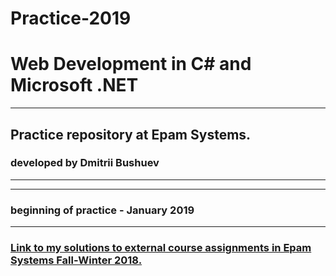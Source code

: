 # Practice-2019
# Web Development in C# and Microsoft .NET
***
## Practice repository at Epam Systems.
###  developed by Dmitrii Bushuev
***
***
### beginning of practice - January 2019
***
### [Link to my solutions to external course assignments in Epam Systems Fall-Winter 2018.](https://github.com/DmitriiBushuev/.NET_2018_2_Dmitrii_Bushuev)
